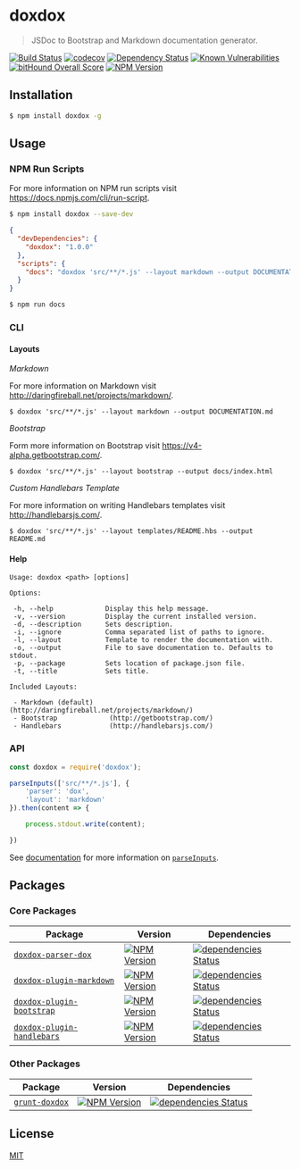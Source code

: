 # doxdox

> JSDoc to Bootstrap and Markdown documentation generator.

[![Build Status](https://travis-ci.org/neogeek/doxdox.svg?branch=master)](https://travis-ci.org/neogeek/doxdox)
[![codecov](https://img.shields.io/codecov/c/github/neogeek/doxdox/master.svg)](https://codecov.io/gh/neogeek/doxdox)
[![Dependency Status](https://david-dm.org/neogeek/doxdox.svg)](https://david-dm.org/neogeek/doxdox)
[![Known Vulnerabilities](https://snyk.io/test/npm/doxdox/badge.svg)](https://snyk.io/test/npm/doxdox)
[![bitHound Overall Score](https://www.bithound.io/github/neogeek/doxdox/badges/score.svg)](https://www.bithound.io/github/neogeek/doxdox)
[![NPM Version](http://img.shields.io/npm/v/doxdox.svg?style=flat)](https://www.npmjs.org/package/doxdox)

## Installation

```bash
$ npm install doxdox -g
```

## Usage

### NPM Run Scripts

For more information on NPM run scripts visit <https://docs.npmjs.com/cli/run-script>.

```bash
$ npm install doxdox --save-dev
```

```json
{
  "devDependencies": {
    "doxdox": "1.0.0"
  },
  "scripts": {
    "docs": "doxdox 'src/**/*.js' --layout markdown --output DOCUMENTATION.md"
  }
}
```

```bash
$ npm run docs
```

### CLI

#### Layouts

_Markdown_

For more information on Markdown visit <http://daringfireball.net/projects/markdown/>.

```
$ doxdox 'src/**/*.js' --layout markdown --output DOCUMENTATION.md
```

_Bootstrap_

Form more information on Bootstrap visit <https://v4-alpha.getbootstrap.com/>.

```
$ doxdox 'src/**/*.js' --layout bootstrap --output docs/index.html
```

_Custom Handlebars Template_

For more information on writing Handlebars templates visit <http://handlebarsjs.com/>.

```
$ doxdox 'src/**/*.js' --layout templates/README.hbs --output README.md
```

#### Help

```
Usage: doxdox <path> [options]

Options:

 -h, --help             Display this help message.
 -v, --version          Display the current installed version.
 -d, --description      Sets description.
 -i, --ignore           Comma separated list of paths to ignore.
 -l, --layout           Template to render the documentation with.
 -o, --output           File to save documentation to. Defaults to stdout.
 -p, --package          Sets location of package.json file.
 -t, --title            Sets title.

Included Layouts:

 - Markdown (default)    (http://daringfireball.net/projects/markdown/)
 - Bootstrap             (http://getbootstrap.com/)
 - Handlebars            (http://handlebarsjs.com/)
```

### API

```javascript
const doxdox = require('doxdox');

parseInputs(['src/**/*.js'], {
    'parser': 'dox',
    'layout': 'markdown'
}).then(content => {

    process.stdout.write(content);

})
```

See [documentation](DOCUMENTATION.md) for more information on [`parseInputs`](DOCUMENTATION.md#parseinputsinputs-config).

## Packages

### Core Packages

| Package | Version | Dependencies |
| ------- | ------- | ------------ |
| [`doxdox-parser-dox`](https://github.com/neogeek/doxdox-parser-dox) | [![NPM Version](http://img.shields.io/npm/v/doxdox-parser-dox.svg?style=flat)](https://www.npmjs.org/package/doxdox-parser-dox) | [![dependencies Status](https://david-dm.org/neogeek/doxdox-parser-dox/status.svg)](https://david-dm.org/neogeek/doxdox-parser-dox) |
| [`doxdox-plugin-markdown`](https://github.com/neogeek/doxdox-plugin-markdown) | [![NPM Version](http://img.shields.io/npm/v/doxdox-plugin-markdown.svg?style=flat)](https://www.npmjs.org/package/doxdox-plugin-markdown) | [![dependencies Status](https://david-dm.org/neogeek/doxdox-plugin-markdown/status.svg)](https://david-dm.org/neogeek/doxdox-plugin-markdown) |
| [`doxdox-plugin-bootstrap`](https://github.com/neogeek/doxdox-plugin-bootstrap) | [![NPM Version](http://img.shields.io/npm/v/doxdox-plugin-bootstrap.svg?style=flat)](https://www.npmjs.org/package/doxdox-plugin-bootstrap) | [![dependencies Status](https://david-dm.org/neogeek/doxdox-plugin-bootstrap/status.svg)](https://david-dm.org/neogeek/doxdox-plugin-bootstrap) |
| [`doxdox-plugin-handlebars`](https://github.com/neogeek/doxdox-plugin-handlebars) | [![NPM Version](http://img.shields.io/npm/v/doxdox-plugin-handlebars.svg?style=flat)](https://www.npmjs.org/package/doxdox-plugin-handlebars) | [![dependencies Status](https://david-dm.org/neogeek/doxdox-plugin-handlebars/status.svg)](https://david-dm.org/neogeek/doxdox-plugin-handlebars) |

### Other Packages

| Package | Version | Dependencies |
| ------- | ------- | ------------ |
| [`grunt-doxdox`](https://github.com/neogeek/grunt-doxdox) | [![NPM Version](http://img.shields.io/npm/v/grunt-doxdox.svg?style=flat)](https://www.npmjs.org/package/grunt-doxdox) | [![dependencies Status](https://david-dm.org/neogeek/grunt-doxdox/status.svg)](https://david-dm.org/neogeek/grunt-doxdox) |

## License

[MIT](LICENSE)
